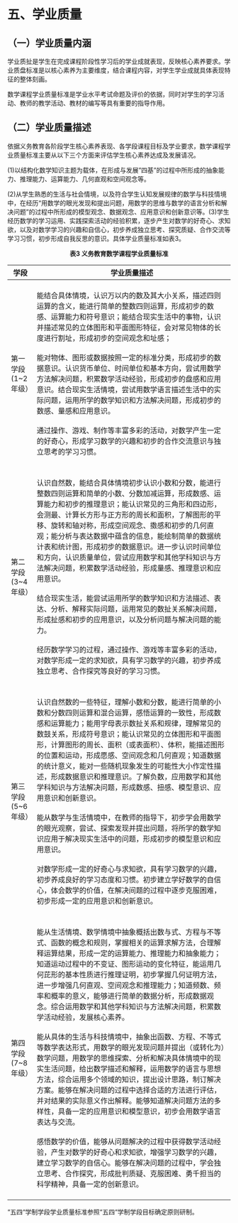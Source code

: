 # 五、学业质量

## （一）学业质量内涵

学业质扯是学生在完成课程阶段性学习后的学业成就表现，反映核心素养要求。学业质盘标准是以核心素养为主要维度，结合课程内容，对学生学业成就具体表现特征的整体刻画。

数学课程学业质量标准是学业水平考试命题及评价的依据，同时对学生的学习活动、教师的教学活动、教材的编写等具有重要的指导作用。

## （二）学业质量描述

依据义务教育各阶段学生核心素养表现、各学段课程目标及学业要求，数学课程学业质量标准主要从以下三个方面来评估学生核心素养达成及发展请况。

(1)以结构化数学知识主题为载体，在形成与发展”四基”的过程中所形成的抽象能力、推理能力、运算能力、几何直观和空间观念等。

(2)从学生熟悉的生活与社会情境，以及符合学生认知发展规律的数学与科技情境中，在经历“用数学的眼光发现和提出问题，用数学的思维与数学的语言分析和解决问题”的过程中所形成的模型观念、数据观念、应用意识和创新意识等。(3)学生经历数学的学习运用、实践探索活动的经验积累，逐步产生对数学的好奇心、求知欲，以及对数学学习的兴趣和自信心，初步养成独立思考、探究质疑、合作交流等学习习惯，初步形成自我反思的意识。具体学业质量标准如表3。

<center><b>表3 义务教育数学课程学业质量标准</b></center>

|  学段  |  学业质量描述  |
|  ----  |  ----  |
|  第一学段<br/>(1~2年级）  |  <br/>能结合具体情境，认识万以内的数及其大小关系，描述四则运算的含义，能进行简单的整数四则运算，形成初步的数感、运算能力和符号意识；能结合现实生活中的事物，认识并描述常见的立体图形和平面图形特征，会对常见物体的长度进行割址，形成初步的空间观念和址感；<br/><br/>能对物体、图形或数据按照一定的标准分类，形成初步的数据意识。认识货币单位、时间单位和基本方向，尝试用数学方法解决问题，积累数学活动经验，形成初步的盘感和应用意识。结合现实生活情境，尝试用数学语言描述生活中的实际问题，运用所学的数学知识和方法解决间题，形成初步的数感、量感和应用意识。<br/><br/>通过操作、游戏、制作等丰富多彩的活动，对数学产生一定的好奇心，形成学习数学的兴趣和初步的合作交流意识与独立思考的学习习惯。<br/><br/>  |
|  第二学段<br/>(3~4年级）  |  <br/>认识自然数，能结合具体情境初步认识小数和分数，能进行整数四则运算和简单的小数、分数加减运算，形成数感、运算能力和初步的推理意识；能认识常见的三角形和四边形，会测最、计算长方形与正方形的周长和面积，了解图形的平移、旋转和轴对称，形成空间观念、擞感和初步的几何直观；能分析与表达数据中蕴含的信息，能绘制简单的数据统计表和统计图，形成初步的数据意识。进一步认识时间单位和方向，认识质量单位，尝试应用数学和其他学科知识与方法解决问题，积累数学活动经验，形成量感、推理意识和应用意识。<br/><br/>结合现实生活，能尝试运用所学的数学知识和方法描述、表达、分析、解释实际问题，运用常见的数扯关系解决间题，形成扯感和初步的应用意识，以及分析问题与解决问题的能力。<br/><br/>经历数学学习的过程，通过操作、游戏等丰富多彩的活动，对数学形成一定的求知欲，具有学习数学的兴趣，初步养成独立思考、合作探究等良好的学习习惯。<br/><br/>  |
|  第三学段<br/>(5~6年级）  |  <br/>认识自然数的一些特征，理解小数和分数，能进行简单的小数和分数四则运算和混合运算，感悟运算的一致性，形成数感和运算能力；能用字母表示数扯关系和规律，理解常见的数鼓关系，形成符号意识；能认识常见的立体图形和平面图形，计算图形的周长、面积（或表面积）、体积，能描述图形的位置和运动，形成愿感、空间观念和几何直观；知道数据的统计意义，能对一些随机现象发生的可能性大小作定性描述，形成数据意识和推理意识。了解负数，应用数学和其他学科知识与方法解决问题，形成数感、扭感、模型意识、应用意识和创新意识。<br/><br/>能从数学与生活情境中，在教师的指导下，初步学会用数学的眼光观察，尝试、探索发现并提出问题，将所学的数学知识应用于解决现实生活中的问题，形成初步的模型意识和应用意识。<br/><br/>对数学形成一定的好奇心与求知欲，具有学习数学的兴趣，初步养成良好的学习态度和习惯。初步建立学好数学的自信心，体会数学的价值，在解决间题的过程中逐步克服困难，初步形成一定的应用意识和创新意识。<br/><br/>  |
|  第四学段<br/>(7~8年级）  |  <br/>能从生活情境、数学情境中抽象概括出数与式、方程与不等式、函数的概念和规则，掌握相关的运算求解方法，合理解释运算结果，形成一定的运算能力、推理能力和抽象能力；知道运动过程中的不变证、图形运动的变化特征，能运用几何芘形的基本性质进行推理证明，初步掌握几何证明方法，进一步增强几何直观、空间观念和推理能力；知道频数、频率和概率的意义，能够进行简单的数据分析，形成数据观念。综合运用数学和其他学科知识与方法解决间题，积累数学活动经验，发展核心素养。<br/><br/>能从具体的生活与科技情境中，抽象出函数、方程、不等式等数学表达形式，用数学的眼光发现问题并提出（或转化为）数学问题，用数学的思维探索、分析和解决具体情境中的现实生活问题，给出数学描述和解释，运用数学的语言与思想方法，综合运用多个领域的知识，提出设计思路，制订解决方案。能够在解决问题的过程中选择合适的方法进行评估，并对结果的实际意义作出解释。能够知道解决问题方法的多样性，具备一定的应用意识和模型意识，初步会用数学语言表达与交流。<br/><br/>感悟数学的价值，能够从问题解决的过程中获得数学活动经验，产生对数学的好奇心和求知欲，增强学习数学的兴趣，建立学习数学的自信心。能够在解决问题的过程中，学会独立思考、合作探究，形成批判质疑、克服困难、勇千担当的科学精神，具备一定的创新意识。<br/><br/>  |

“五四“学制学段学业质量标准参照“五四“学制学段目标确定原则研制。